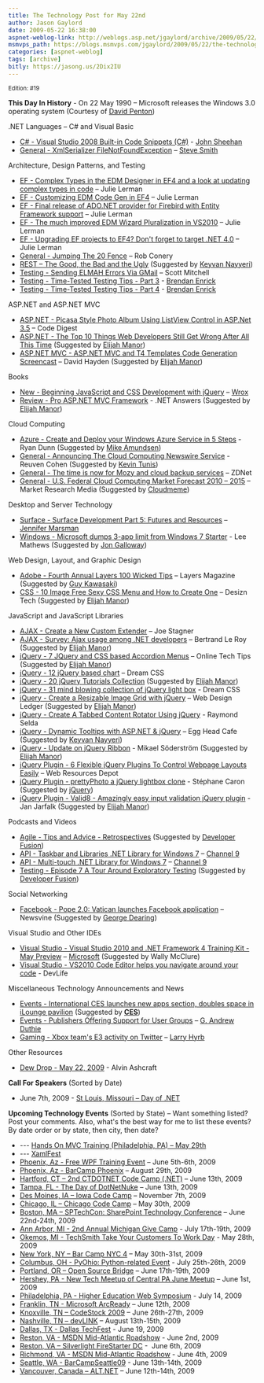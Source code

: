 ```yaml
---
title: The Technology Post for May 22nd
author: Jason Gaylord
date: 2009-05-22 16:38:00
aspnet-weblog-link: http://weblogs.asp.net/jgaylord/archive/2009/05/22/the-technology-post-for-may-22nd.aspx
msmvps_path: https://blogs.msmvps.com/jgaylord/2009/05/22/the-technology-post-for-may-22nd/
categories: [aspnet-weblog]
tags: [archive]
bitly: https://jasong.us/2Dix2IU
---
```


<small>Edition: #19</small>

**This Day In History** - On 22 May 1990 – Microsoft releases the Windows 3.0 operating system (Courtesy of [David Penton](http://twitter.com/dpenton))

.NET Languages – C# and Visual Basic

- [C# - Visual Studio 2008 Built-in Code Snippets (C#)](http://john-sheehan.com/blog/cheatsheets/visual-studio-2008-csharp-snippets.htm) - [John Sheehan](http://twitter.com/johnsheehan)
- [General - XmlSerializer FileNotFoundException](http://stevesmithblog.com/blog/xmlserializer-filenotfoundexception/) – [Steve Smith](http://twitter.com/ardalis)

Architecture, Design Patterns, and Testing

- [EF - Complex Types in the EDM Designer in EF4 and a look at updating complex types in code](http://www.thedatafarm.com/Blog/2009/05/21/ComplexTypesInTheEDMDesignerInEF4AndALookAtUpdatingComplexTypesInCode.aspx) – Julie Lerman
- [EF - Customizing EDM Code Gen in EF4](http://www.thedatafarm.com/Blog/2009/05/21/CustomizingEDMCodeGenInEF4.aspx) – Julie Lerman
- [EF - Final release of ADO.NET provider for Firebird with Entity Framework support](http://www.thedatafarm.com/Blog/2009/05/22/FinalReleaseOfADONETProviderForFirebirdWithEntityFrameworkSupport.aspx) – Julie Lerman
- [EF - The much improved EDM Wizard Pluralization in VS2010](http://www.thedatafarm.com/Blog/2009/05/21/TheMuchImprovedEDMWizardPluralizationInVS2010.aspx) – Julie Lerman
- [EF - Upgrading EF projects to EF4? Don't forget to target .NET 4.0](http://www.thedatafarm.com/Blog/2009/05/22/UpgradingEFProjectsToEF4DontForgetToTargetNET40.aspx) – Julie Lerman
- [General - Jumping The 20 Fence](http://blog.wekeroad.com/blog/jumping-the-20-fence/) – Rob Conery
- [REST – The Good, the Bad and the Ugly](http://www.infoq.com/news/2009/05/Rest) (Suggested by [Keyvan Nayyeri](http://twitter.com/keyvan))
- [Testing - Sending ELMAH Errors Via GMail](http://scottonwriting.net/sowblog/posts/13845.aspx) – Scott Mitchell
- [Testing - Time-Tested Testing Tips - Part 3](http://brendan.enrick.com/blog/time-tested-testing-tips-part-3/) - [Brendan Enrick](http://twitter.com/brendoneus)
- [Testing - Time-Tested Testing Tips - Part 4](http://brendan.enrick.com/blog/time-tested-testing-tips-ndash-part-4/) - [Brendan Enrick](http://twitter.com/brendoneus)

ASP.NET and ASP.NET MVC

- [ASP.NET - Picasa Style Photo Album Using ListView Control in ASP.Net 3.5](http://www.codedigest.com/Articles/ASPNET/232_Picasa_Style_Photo_Album_Using_ListView_Control_in_ASPNet_35.aspx) – Code Digest
- [ASP.NET - The Top 10 Things Web Developers Still Get Wrong After All This Time](http://weblogs.asp.net/kwangsuh/archive/2009/05/22/the-top-10-things-web-developers-still-get-wrong-after-all-this-time.aspx) (Suggested by [Elijah Manor](elijahmanor))
- [ASP.NET MVC - ASP.NET MVC and T4 Templates Code Generation Screencast](http://www.tampadev.org/News/Details/AspNetMvcT4TemplatesCodeGenerationScreencast) – David Hayden (Suggested by [Elijah Manor](elijahmanor))

Books

- [New - Beginning JavaScript and CSS Development with jQuery](http://www.wrox.com/WileyCDA/WroxTitle/Beginning-JavaScript-and-CSS-Development-with-jQuery.productCd-0470227796.html) – [Wrox](http://twitter.com/wrox)
- [Review - Pro ASP.NET MVC Framework](http://blog.dmbcllc.com/2009/05/22/friday-books-pro-aspnet-mvc-framework/) - .NET Answers (Suggested by [Elijah Manor](elijahmanor))

Cloud Computing

- [Azure - Create and Deploy your Windows Azure Service in 5 Steps](http://dunnry.com/blog/CreateAndDeployYourWindowsAzureServiceIn5Steps.aspx) - Ryan Dunn (Suggested by [Mike Amundsen](http://twitter.com/mamund))
- [General - Announcing The Cloud Computing Newswire Service](http://www.elasticvapor.com/2009/05/announcing-cloud-computing-newswire.html) - Reuven Cohen (Suggested by [Kevin Tunis](http://twitter.com/Tunis))
- [General - The time is now for Mozy and cloud backup services](http://blogs.zdnet.com/BTL/?p=18601) – ZDNet
- [General - U.S. Federal Cloud Computing Market Forecast 2010 – 2015](http://www.marketresearchmedia.com/2009/05/20/us-federal-cloud-computing-market-forecast-2010-2015/) – Market Research Media (Suggested by [Cloudmeme](http://twitter.com/cloudmeme))

Desktop and Server Technology

- [Surface - Surface Development Part 5: Futures and Resources](http://blogs.msdn.com/jennifer/archive/2009/05/22/surface-development-part-5-futures-and-resources.aspx) – [Jennifer Marsman](http://twitter.com/jennifermarsman)
- [Windows - Microsoft dumps 3-app limit from Windows 7 Starter](http://www.downloadsquad.com/2009/05/22/microsoft-dumps-3-app-limit-on-windows-7-starter/) - Lee Mathews (Suggested by [Jon Galloway](http://twitter.com/jongalloway))

Web Design, Layout, and Graphic Design

- [Adobe - Fourth Annual Layers 100 Wicked Tips](http://www.layersmagazine.com/fourth-annual-layers-100-wicked-tips.html) – Layers Magazine (Suggested by [Guy Kawasaki](http://twitter.com/GuyKawasaki))
- [CSS - 10 Image Free Sexy CSS Menu and How to Create One](http://desizntech.info/2009/05/10-image-free-sexy-css-menu-and-how-to-create-one/) – Desizn Tech (Suggested by [Elijah Manor](elijahmanor))

JavaScript and JavaScript Libraries

- [AJAX - Create a New Custom Extender](http://www.asp.net/learn/ajax-videos/video-7259.aspx) – Joe Stagner
- [AJAX - Survey: Ajax usage among .NET developers](http://weblogs.asp.net/bleroy/archive/2009/05/22/survey-ajax-usage-among-net-developers.aspx) – Bertrand Le Roy (Suggested by [Elijah Manor](elijahmanor))
- [jQuery - 7 JQuery and CSS based Accordion Menus](http://www.onlinetechtips.net/2009/05/7-jquery-and-css-based-accordion-menus.html) – Online Tech Tips (Suggested by [Elijah Manor](elijahmanor))
- [jQuery - 12 jQuery based chart](http://www.dreamcss.com/2009/03/12-jquery-based-chart.html) – Dream CSS
- [jQuery - 20 jQuery Tutorials Collection](http://javabyexample.wisdomplug.com/component/content/article/47-javascript/79-jquery-tutorials-collection.html) (Suggested by [Elijah Manor](elijahmanor))
- [jQuery - 31 mind blowing collection of jQuery light box](http://www.dreamcss.com/2009/03/31-mind-blowing-collection-of-jquery.html) - Dream CSS
- [jQuery - Create a Resizable Image Grid with jQuery](http://webdesignledger.com/tutorials/create-a-resizable-image-grid-with-jquery) – Web Design Ledger (Suggested by [Elijah Manor](elijahmanor))
- [jQuery - Create A Tabbed Content Rotator Using jQuery](http://www.raymondselda.com/create-a-tabbed-content-rotator-using-jquery/) - Raymond Selda
- [jQuery - Dynamic Tooltips with ASP.NET & jQuery](http://www.eggheadcafe.com/tutorials/aspnet/d1ebcafd-c051-40e5-bb91-1554532ecf63/dynamic-tooltips-with-asp.aspx) – Egg Head Cafe (Suggested by [Keyvan Nayyeri](http://twitter.com/keyvan))
- [jQuery - Update on jQuery Ribbon](http://weblogs.asp.net/mikaelsoderstrom/archive/2009/05/22/update-on-jquery-ribbon.aspx) - Mikael Söderström (Suggested by [Elijah Manor](elijahmanor))
- [jQuery Plugin - 6 Flexible jQuery Plugins To Control Webpage Layouts Easily](http://www.webresourcesdepot.com/6-flexible-jquery-plugins-to-control-webpage-layouts-easily/) – Web Resources Depot
- [jQuery Plugin - prettyPhoto a jQuery lightbox clone](http://www.no-margin-for-errors.com/projects/prettyPhoto-jquery-lightbox-clone/) - Stéphane Caron (Suggested by [jQuery](http://twitter.com/jquery))
- [jQuery Plugin - Valid8 - Amazingly easy input validation jQuery plugin](http://www.unwrongest.com/projects/valid8/) - Jan Jarfalk (Suggested by [Elijah Manor](elijahmanor))

Podcasts and Videos

- [Agile - Tips and Advice - Retrospectives](http://agiletoolkit.libsyn.com/index.php?post_id=482372) (Suggested by [Developer Fusion](http://www.developerfusion.com/))
- [API - Taskbar and Libraries .NET Library for Windows 7](http://channel9.msdn.com/shows/Continuum/TaskbarLibraryWin7/) – [Channel 9](http://twitter.com/ch9) 
- [API - Multi-touch .NET Library for Windows 7](http://channel9.msdn.com/shows/Continuum/MultitouchLibraryWin7/) – [Channel 9](http://twitter.com/ch9) 
- [Testing - Episode 7 A Tour Around Exploratory Testing](http://www.codingqa.com/index.php?post_id=482513) (Suggested by [Developer Fusion](http://www.developerfusion.com/))

Social Networking

- [Facebook - Pope 2.0: Vatican launches Facebook application](http://www.newsvine.com/_news/2009/05/22/2850789-pope-20-vatican-launches-facebook-application) – Newsvine (Suggested by [George Dearing](http://twitter.com/GeorgeDearing))

Visual Studio and Other IDEs

- [Visual Studio - Visual Studio 2010 and .NET Framework 4 Training Kit - May Preview](http://www.microsoft.com/downloads/details.aspx?FamilyID=752CB725-969B-4732-A383-ED5740F02E93&displaylang=en) – [Microsoft](http://microsoft.com/) (Suggested by Wally McClure)
- [Visual Studio - VS2010 Code Editor helps you navigate around your code](http://blogs.devsource.com/devlife/content/net_general/vs2010_code_editor_helps_you_navigate_around_your_code.html) - DevLife

Miscellaneous Technology Announcements and News

- [Events - International CES launches new apps section, doubles space in iLounge pavilion](http://www.cesweb.org/news/releaseDetail.asp?id=11731) (Suggested by **[CES](http://twitter.com/intlCES)**)
- [Events - Publishers Offering Support for User Groups](http://blogs.msdn.com/gduthie/archive/2009/05/22/publishers-offering-support-for-user-groups.aspx) – [G. Andrew Duthie](http://twitter.com/devhammer)
- [Gaming - Xbox team's E3 activity on Twitter](http://majornelson.com/Twitter.aspx) – [Larry Hyrb](http://twitter.com/majornelson)

Other Resources

- [Dew Drop - May 22, 2009](http://www.alvinashcraft.com/2009/05/22/dew-drop-may-22-2009/) - Alvin Ashcraft

**Call For Speakers** (Sorted by Date)

- June 7th, 2009 - [St Louis, Missouri – Day of .NET](http://stlouisdayofdotnet.com/Speakers.aspx)

**Upcoming Technology Events** (Sorted by State) – Want something listed? Post your comments. Also, what's the best way for me to list these events? By date order or by state, then city, then date?

- \--- [Hands On MVC Training (Philadelphia, PA) – May 29th](http://www.platinumbay.com/blogs/dotneticated/archive/2009/05/18/training-hands-on-introduction-to-asp-net-mvc-development.aspx)
- \--- [XamlFest](http://xamlfestonline.com/)
- [Phoenix, Az - Free WPF Training Event](http://weblogs.asp.net/dwahlin/archive/2009/05/14/free-wpf-training-event-in-phoenix-june-5th-and-6th.aspx) – June 5th-6th, 2009
- [Phoenix, Az - BarCamp Phoenix](http://barcamp.org/BarCampPhoenix) – August 29th, 2009
- [Hartford, CT – 2nd CTDOTNET Code Camp (.NET)](http://ctdotnet.org/codecamp2.aspx) – June 13th, 2009
- [Tampa, FL - The Day of DotNetNuke](http://dayofdnn.com/) – June 13th, 2009
- [Des Moines, IA – Iowa Code Camp](http://iowacodecamp.com/default.aspx) – November 7th, 2009
- [Chicago, IL – Chicago Code Camp](http://chicagocodecamp-blogs.eventbrite.com/) – May 30th, 2009
- [Boston, MA – SPTechCon: SharePoint Technology Conference](http://www.sptechcon.com/) – June 22nd-24th, 2009
- [Ann Arbor, MI - 2nd Annual Michigan Give Camp](http://michigangivecamp.eventbrite.com/) - July 17th-19th, 2009
- [Okemos, MI - TechSmith Take Your Customers To Work Day](http://visuallounge.techsmith.com/2009/05/come_visit_techsmith_may_28_is.html) - May 28th, 2009
- [New York, NY – Bar Camp NYC 4](http://blogs.msdn.com/peterlau/archive/2009/05/20/barcampnyc4-coming-may-30-31st-at-nyu.aspx) – May 30th-31st, 2009
- [Columbus, OH - PyOhio: Python-related Event](http://www.developerfusion.com/event/13421/pyohio/) - July 25th-26th, 2009
- [Portland, OR – Open Source Bridge](http://www.developerfusion.com/event/12569/open-source-bridge/) – June 17th-19th, 2009
- [Hershey, PA - New Tech Meetup of Central PA June Meetup](http://www.meetup.com/New-Tech-Meetup-of-Central-PA/calendar/10338394/) – June 1st, 2009
- [Philadelphia, PA - Higher Education Web Symposium](http://www.developerfusion.com/event/11332/higher-education-web-symposium/) - July 14, 2009
- [Franklin, TN - Microsoft ArcReady](http://www.developerfusion.com/event/12322/microsoft-arcready/) – June 12th, 2009
- [Knoxville, TN – CodeStock 2009](http://www.codestock.org/) – June 26th-27th, 2009
- [Nashville, TN – devLINK](http://devlink.net/) – August 13th-15th, 2009
- [Dallas, TX - Dallas TechFest](http://www.developerfusion.com/event/12258/dallas-techfest/) - June 19, 2009
- [Reston, VA - MSDN Mid-Atlantic Roadshow](http://blogs.msdn.com/gduthie/archive/2009/05/21/msdn-mid-atlantic-roadshows-reston-and-richmond.aspx) - June 2nd, 2009
- [Reston, VA – Silverlight FireStarter DC](http://franksworld.com/blog/archive/2009/05/06/11482.aspx) -  June 6th, 2009
- [Richmond, VA - MSDN Mid-Atlantic Roadshow](http://blogs.msdn.com/gduthie/archive/2009/05/21/msdn-mid-atlantic-roadshows-reston-and-richmond.aspx) - June 4th, 2009
- [Seattle, WA - BarCampSeattle09](http://barcampseattle-09.pathable.com/) - June 13th-14th, 2009
- [Vancouver, Canada – ALT.NET](http://www.altnetconfcanada.com/home/index.castle) – June 12th-14th, 2009